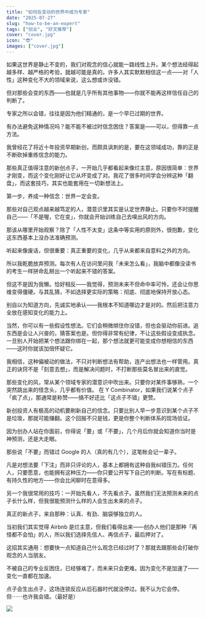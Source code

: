 ```yaml
---
title: "如何在变动的世界中成为专家"
date: "2025-07-27"
slug: "how-to-be-an-expert"
tags: ["创业", "好文推荐"]
cover: "cover.jpg"
icon: "😎"
images: ["cover.jpg"]
---
```

如果这世界是静止不变的，我们对观念的信心就能一路线性上升。某个想法经得起越多样、越严格的考验，就越可能是真的。许多人其实默默相信这一点——对「人性」这种变化不大的领域来说，这么想或许没错。



但对那些会变的东西——也就是几乎所有其他事物——你就不能再这样信任自己的判断了。



专家之所以会错，往往是因为他们精通的，是一个早已过期的世界。



有办法避免这种情况吗？能不能不被过时信念困住？答案是——可以，但得靠一点方法。



我曾经花了将近十年投资早期新创，而颇具讽刺的是，要在这领域成功，靠的正是不断砍掉重练信念的能力。



那些真正值得注意的新创点子，一开始几乎都看起来像烂主意，原因很简单：世界才刚变，而这个变化刚好让它从坏变成了对。我花了很多时间学会分辨这种「翻盘」，而这套技巧，其实也能套用在一切新想法上。



第一步，养成一种信念：世界一定会变。



那些对自己观点越来越笃定的人，潜意识里其实是认定世界静止。只要你不时提醒自己——「不是喔，它在变」，你就会开始训练自己去嗅出风的方向。



那该从哪里开始观察？除了「人性不太变」这条中等实用的原则外，很抱歉，变化这东西基本上没办法准确预测。



听起来像废话，但很重要：真正重要的变化，几乎从来都来自意料之外的方向。



所以我乾脆放弃预测。每次有人在访问里问我「未来怎么看」，我脑中都像没读书的考生一样拼命乱掰出一个听起来不错的答案。



但这不是因为我懒。恰好相反——我觉得，预测未来不但命中率可怜，还会让你思维变得僵硬。与其乱猜，不如选择更实际的策略：彻底、彻底地保持开放心态。



别自以为知道方向，先诚实地承认——我根本不知道哪边才是对的。然后把注意力全放在感知变化的能力上。



当然，你可以有一些假设性想法。它们会稍微绑住你没错，但也会驱动你前进。追东西是会让人兴奋的，猜答案也是。但你得非常有纪律，不让这些假设变成执念。
一旦别人开始把某个想法跟你绑在一起，那个想法就更可能变成你想相信的东西——这时你就该加倍怀疑它。



我相信，这种偏被动的做法，不只对判断想法有帮助，连产出想法也一样管用。真正的诀窍不是「刻意去想」，而是解决问题时，不打断那些莫名冒出来的直觉。



那些变化的风，常从某个领域专家的潜意识中吹出来。只要你对某件事够熟，一个突然跳出来的怪念头，几乎都有价值。
在 Y Combinator，如果我们说某个点子「疯了点」，那通常是称赞——搞不好还比「这点子不错」更赞。



新创投资人有极高的动机要刷新自己的信念。只要比别人早一步意识到某个点子不是垃圾，那就可能赚翻。这个回报不只是钱，更是你整个判断体系的现场验证。



因为创办人站在你面前，你得说「要」或「不要」，几个月后你就会知道你当时是神预测，还是大走眼。



那些说「不要」而错过 Google 的人（真的有几个），这笔帐会记一辈子。



凡是对想法要「下注」而非只评论的人，基本上都拥有这种自我纠错压力。任何人，只要愿意，也能拥有这种压力——你只要公开写下自己的判断。写在有标题、有持久性的地方——你会比闲聊时在意得多。



另一个我很常用的技巧：一开始先看人，不先看点子。虽然我们无法预测未来的点子长什么样，但我很能预测什么样的人会生出未来的点子。



真正的新点子，来自那种：认真、有劲、脑袋够独立的人。



当初我们其实觉得 Airbnb 是烂主意，但我们看得出来——创办人他们是那种「再怪都不会怕」的人，所以我们选择先信人、再信点子，最后押对了。



这招其实通用：想要快一点知道自己什么观念已经过时了？那就去跟那些会打破你观念的人当朋友。



不被自己的专业反困住，已经够难了，而未来只会更难。因为变化不是加速了——变化一直都在加速。



点子会生出点子，这场连锁反应从旧石器时代就没停过。我不认为它会停。
但⋯⋯也许我会错。（最好是）




![](https://prod-files-secure.s3.us-west-2.amazonaws.com/112d0858-5090-4d34-a606-b75eb8d65fd2/46476355-9cf3-4e99-9b7a-3531bc426380/1000202064.png?X-Amz-Algorithm=AWS4-HMAC-SHA256&X-Amz-Content-Sha256=UNSIGNED-PAYLOAD&X-Amz-Credential=ASIAZI2LB466QSJHO733%2F20250928%2Fus-west-2%2Fs3%2Faws4_request&X-Amz-Date=20250928T164421Z&X-Amz-Expires=3600&X-Amz-Security-Token=IQoJb3JpZ2luX2VjEDYaCXVzLXdlc3QtMiJHMEUCID89QgNdkBX7JXF242ia56Xhg3T1xg0NEayZX4MjPU29AiEA%2FNpsyaoSPPSSc6Q60c6ErSFqTz0lsP8IrbjVUs%2F6QokqiAQIv%2F%2F%2F%2F%2F%2F%2F%2F%2F%2F%2FARAAGgw2Mzc0MjMxODM4MDUiDNKvwgwz76aKXEdFDCrcA2Ik2X7GZUEBK9i2wdW8xApSNpSnOHMJOt%2B3Ltx7A8SrQvBSTq6JkGrPlViLGccYBbMceQqIa%2B5bSwlGXD%2FbkjHURPguGk8efnu9qYaNO%2BgFGgfrsx%2FBhYuyCd0CQ%2FqxYZ6R8702YQW2a%2F3gnmJBy9Zah0V%2FPOZGXTFM%2FFlPy4vCyuIDXIGS%2Bfnk%2FVUnqwqYAtp8AOHjN3BAcsowN%2FGmQNEDqgE3OFUjKXoNvdamwWkZU5C4BcBVWpSG0GKVHHYVE%2BZwn6wvQhY%2FsQgFDtJG9eQI2u7eILdM3S9yhu9SdBlfOeCysBHC9i6SOAUhWM%2FAAUCJwdQ1oo%2B9dqRgrSqnAdA1cUplewctwnMkRgfCQcdibrXBzdST7lO%2BHXfDEihQajywN5vXQflcLWtfkjoFjKKTBJBQHAIseITP6v6PeWvP52fRD3jc592RZug8qkO0k4dUX1QHkqgzE0JDYiI9nxU1THAg8b%2BNXLN14EngKJXoXFJXJVX3rnID4HaD8GcF7yApn%2FvlDyXk4A1gch0OYFyB6C5aucU4kGtBYkIqYMsrKnLmLaDV1RvLxJWhax8%2BAG0zoBGeKw3nhFTuAUL2W7cvn46AnaE4yTNs%2F6iAyo9iA2hNvXsIZbXlK2jsMNLv5MYGOqUBtOFLHY7FJoUTCwFb6wgJZ5X3%2B82aQ6D0IXFjY%2B8W4dC9TWxBIiXj972eWsjrCApn66ieHAEBtVDFSAcco6bWcBpEy3bnxAsXHSIZFArjEUK9PGOTTLobo6VbO7EEHWAvf5oNkhzLLhfZ1%2BApxdY8kx7k3CT6gJMkdIM6aW585Zng0h2ZNno6eWByojf0Bw5LMeBdkskNWiE22V5e%2FFWfP7fYvhmy&X-Amz-Signature=e094562c087419b4a47f208477c30b1c817b0631727592481f3170168d2a482f&X-Amz-SignedHeaders=host&x-amz-checksum-mode=ENABLED&x-id=GetObject)

